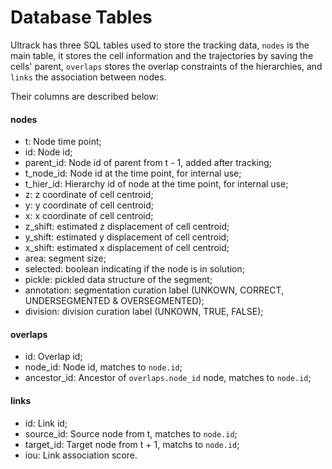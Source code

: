 # Database Tables

Ultrack has three SQL tables used to store the tracking data, `nodes` is the main table, it stores the cell information and the trajectories by saving the cells' parent, `overlaps` stores the overlap constraints of the hierarchies, and `links` the association between nodes.

Their columns are described below:

#### nodes

- t: Node time point;
- id: Node id;
- parent_id: Node id of parent from t - 1, added after tracking;
- t_node_id: Node id at the time point, for internal use;
- t_hier_id: Hierarchy id of node at the time point, for internal use;
- z: z coordinate of cell centroid;
- y: y coordinate of cell centroid;
- x: x coordinate of cell centroid;
- z_shift: estimated z displacement of cell centroid;
- y_shift: estimated y displacement of cell centroid;
- x_shift: estimated x displacement of cell centroid;
- area: segment size;
- selected: boolean indicating if the node is in solution;
- pickle: pickled data structure of the segment;
- annotation: segmentation curation label (UNKOWN, CORRECT, UNDERSEGMENTED & OVERSEGMENTED);
- division: division curation label (UNKOWN, TRUE, FALSE);


#### overlaps

- id: Overlap id;
- node_id: Node id, matches to `node.id`;
- ancestor_id: Ancestor of `overlaps.node_id` node, matches to `node.id`;


#### links

- id: Link id;
- source_id: Source node from t, matches to `node.id`;
- target_id: Target node from t + 1, matchs to `node.id`;
- iou: Link association score.
